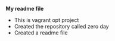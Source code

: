 **My readme file**
* This is vagrant opt project
* Created the repository called zero day
* Created a readme file
